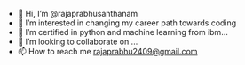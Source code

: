 - 👋 Hi, I’m @rajaprabhusanthanam
- 👀 I’m interested in changing my career path towards coding
- 🌱 I’m certified in python and machine learning from ibm... 
- 💞️ I’m looking to collaborate on ...
- 📫 How to reach me rajaprabhu2409@gmail.com

<!---
rajaprabhusanthanam/rajaprabhusanthanam is a ✨ special ✨ repository because its `README.md` (this file) appears on your GitHub profile.
You can click the Preview link to take a look at your changes.
--->
